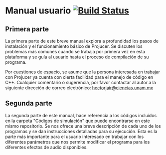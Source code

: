# Manual usuario [![Build Status](https://img.shields.io/badge/Estado%3A-Terminado-green)](https://img.shields.io/badge/Estado%3A-Terminado-green)



## Primera parte

La primera parte de este breve manual explora a profundidad los pasos de instalación y el funcionamiento básico de Projucer. Se discuten los problemas más comunes cuando se trabaja por primera vez en esta plataforma y se guía al usuario hasta el proceso de compilación de 
su programa. 

Por cuestiones de espacio, se asume que la persona interesada en trabajar con Projucer ya cuenta con cierta facilidad para el manejo de código en C++. Cualquier comentario o sugerencia, por favor contactar al autor a la siguiente dirección de correo electrónico: <hectorjair@ciencias.unam.mx>

## Segunda parte

La segunda parte de este manual, hace referencia a los códigos incluidos en la carpeta "Códigos de simulación" que puede encontrarse en este mismo repositorio. Se nos ofrece una breve descripción de cada uno de los programas y se dan instrucciones detalladas para su ejecución. Esta es la parte más importante para el usuario interesado en trabajar con los diferentes parámetros que nos permite modificar el programa para los diferentes efectos de audio disponibles. 
